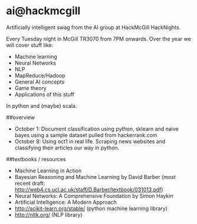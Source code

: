 ai@hackmcgill
==

Artificially intelligent swag from the AI group at HackMcGill HackNights.

Every Tuesday night in McGill TR3070 from 7PM onwards. Over the year we will cover stuff like:

- Machine learning
- Neural Networks
- NLP
- MapReduce/Hadoop
- General AI concepts
- Game theory
- Applications of this stuff

In python and (maybe) scala.

##overview

- October 1: Document classification using python, sklearn and naive bayes using a sample dataset pulled from hackerrank.com
- October 8: Using oct1 in real life. Scraping news websites and classifying their articles our way in python.

##textbooks / resources

- Machine Learning in Action
- Bayesian Reasoning and Machine Learning by David Barber (most recent draft: http://web4.cs.ucl.ac.uk/staff/D.Barber/textbook/031013.pdf)
- Neural Networks: A Comprehensive Foundation by Simon Haykin
- Artificial Intelligence: A Modern Approach
- http://scikit-learn.org/stable/ (python machine learning library)
- http://nltk.org/ (NLP library)
